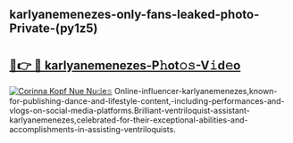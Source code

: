 ## karlyanemenezes-only-fans​-leaked-photo​-Private-(py1z5)


# <h2><a href="https://mediaupload.pro?title=karlyanemenezes&ref=git">🔗👉 🔴 karlyanemenezes-P𝚑ot𝚘𝚜-V𝚒d𝚎o</a></h2>

[![Corinna Kopf Nue Nu𝚍e𝚜](https://i.imgur.com/0qMVB7G.gif)](https://mediaupload.pro?title=karlyanemenezes&ref=git)
Online-influencer-karlyanemenezes,known-for-publishing-dance-and-lifestyle-content,-including-performances-and-vlogs-on-social-media-platforms.Brilliant-ventriloquist-assistant-karlyanemenezes,celebrated-for-their-exceptional-abilities-and-accomplishments-in-assisting-ventriloquists.  